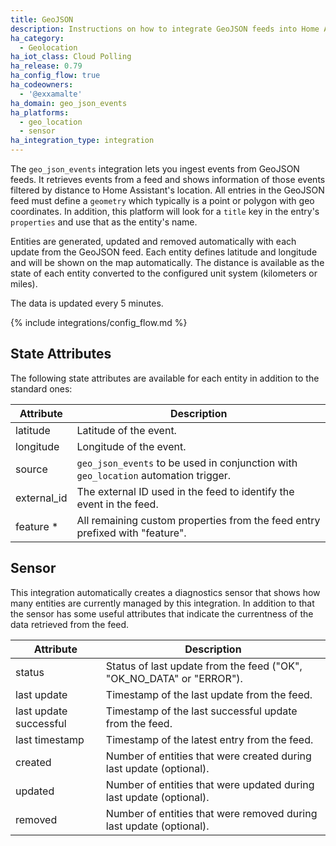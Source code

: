 ```yaml
---
title: GeoJSON
description: Instructions on how to integrate GeoJSON feeds into Home Assistant.
ha_category:
  - Geolocation
ha_iot_class: Cloud Polling
ha_release: 0.79
ha_config_flow: true
ha_codeowners:
  - '@exxamalte'
ha_domain: geo_json_events
ha_platforms:
  - geo_location
  - sensor
ha_integration_type: integration
---
```


The `geo_json_events` integration lets you ingest events from GeoJSON feeds. It retrieves events from a feed and shows information of those events filtered by distance to Home Assistant's location.
All entries in the GeoJSON feed must define a `geometry` which typically is a point or polygon with geo coordinates. In addition, this platform will look for a `title` key in the entry's `properties` and use that as the entity's name.

Entities are generated, updated and removed automatically with each update from the GeoJSON feed. Each entity defines latitude and longitude and will be shown on the map automatically. The distance is available as the state of each entity converted to the configured unit system (kilometers or miles).

The data is updated every 5 minutes.

{% include integrations/config_flow.md %}

## State Attributes

The following state attributes are available for each entity in addition to the standard ones:

| Attribute   | Description                                                                         |
|-------------|-------------------------------------------------------------------------------------|
| latitude    | Latitude of the event.                                                              |
| longitude   | Longitude of the event.                                                             |
| source      | `geo_json_events` to be used in conjunction with `geo_location` automation trigger. |
| external_id | The external ID used in the feed to identify the event in the feed.                 |
| feature *   | All remaining custom properties from the feed entry prefixed with "feature".        |

## Sensor

This integration automatically creates a diagnostics sensor that shows how many entities
are currently managed by this integration. In addition to that the sensor has
some useful attributes that indicate the currentness of the data retrieved
from the feed.

| Attribute              | Description                                                         |
|------------------------|---------------------------------------------------------------------|
| status                 | Status of last update from the feed ("OK", "OK_NO_DATA" or "ERROR").|
| last update            | Timestamp of the last update from the feed.                         |
| last update successful | Timestamp of the last successful update from the feed.              |
| last timestamp         | Timestamp of the latest entry from the feed.                        |
| created                | Number of entities that were created during last update (optional). |
| updated                | Number of entities that were updated during last update (optional). |
| removed                | Number of entities that were removed during last update (optional). |
